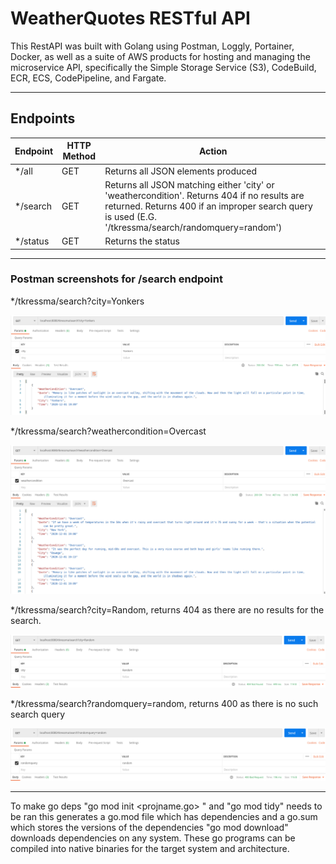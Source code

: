 # WeatherQuotes RESTful API
This RestAPI was built with Golang using Postman, Loggly, Portainer, Docker, as well as a suite of AWS products for hosting and managing the microservice API, specifically the Simple Storage Service (S3), CodeBuild, ECR, ECS, CodePipeline, and Fargate.

<hr> 

## Endpoints

| Endpoint |    HTTP Method   |      Action      |
|--------------|-----------|----------------|
| */all         | GET | Returns all JSON elements produced |
| */search         | GET| Returns all JSON matching either 'city' or 'weathercondition'. Returns 404 if no results are returned. Returns 400 if an improper search query is used (E.G. '/tkressma/search/randomquery=random') |
| */status        | GET| Returns the status     |

<hr> 
<h3> Postman screenshots for /search endpoint </h3>
*/tkressma/search?city=Yonkers

![plot](city-query-yonkers.png)

*/tkressma/search?weathercondition=Overcast

![plot](weathercondition-query-overcast.png)

*/tkressma/search?city=Random, returns 404 as there are no results for the search.

![plot](no-results.png)

*/tkressma/search?randomquery=random, returns 400 as there is no such search query

![plot](invalid-query.png)

<hr>

To make go deps "go mod init <projname.go> " and "go mod tidy"  needs to be ran
this generates a go.mod file which has dependencies and a go.sum which stores the versions of the dependencies
"go mod download" downloads dependencies on any system. These go programs can be compiled into native binaries for the target system and architecture.
